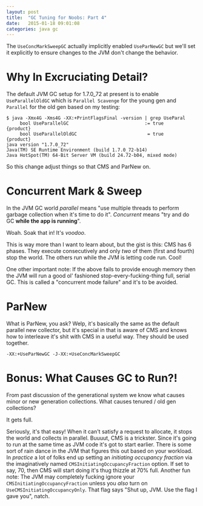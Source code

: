 ```yaml
---
layout: post
title:  "GC Tuning for Noobs: Part 4"
date:   2015-01-18 09:01:08
categories: java gc
---
```


The `UseConcMarkSweepGC` actually implicitly enabled `UseParNewGC` but we'll set it explicitly to ensure changes to the JVM don't change the behavior.

# Why In Excruciating Detail?

The default JVM GC setup for 1.7.0_72 at present is to enable `UseParallelOldGC` which is `Parallel Scavenge` for the young gen and `Parallel` for the old gen based on my testing:

```
$ java -Xmx4G -Xms4G -XX:+PrintFlagsFinal -version | grep UseParal
     bool UseParallelGC                            := true            {product}
     bool UseParallelOldGC                          = true            {product}
java version "1.7.0_72"
Java(TM) SE Runtime Environment (build 1.7.0_72-b14)
Java HotSpot(TM) 64-Bit Server VM (build 24.72-b04, mixed mode)
```
So this change adjust things so that CMS and ParNew on.

# Concurrent Mark & Sweep

In the JVM GC world *parallel* means "use multiple threads to perform garbage collection when it's time to do it". *Concurrent* means "try and do GC **while the app is running**".

Woah.  Soak that in!  It's *voodoo*.

This is way more than I want to learn about, but the gist is this: CMS has 6 phases. They execute consecutively and only *two* of them (first and fourth) stop the world. The others run while the JVM is letting code run. Cool!

One other important note: If the above fails to provide enough memory then the JVM will run a good ol' fashioned stop-every-fucking-thing full, serial GC. This is called a "concurrent mode failure" and it's to be avoided.

# ParNew

What is ParNew, you ask? Welp, it's basically the same as the default parallel new collector, but it's special in that is aware of CMS and knows how to interleave it's shit with CMS in a useful way. They should be used together.

```
-XX:+UseParNewGC -J-XX:+UseConcMarkSweepGC
```

# Bonus: What Causes GC to Run?!

From past discussion of the generational system we know what causes minor or new generation collections. What causes tenured / old gen collections?

It gets full.

Seriously, it's that easy! When it can't satisfy a request to allocate, it stops the world and collects in parallel. Buuuut, CMS is a trickster. Since it's going to run at the same time as JVM code it's got to start earlier. There is some sort of rain dance in the JVM that figures this out based on your workload. In *practice* a lot of folks end up setting an *initiating occupancy fraction* via the imaginatively named `CMSInitiatingOccupancyFraction` option. If set to say, 70, then CMS will start doing it's thug thizzle at 70% full. Another fun note: The JVM may completely fucking ignore your `CMSInitiatingOccupancyFraction` unless you *also* turn on `UseCMSInitiatingOccupancyOnly`. That flag says "Shut up, JVM. Use the flag I gave you", natch.
